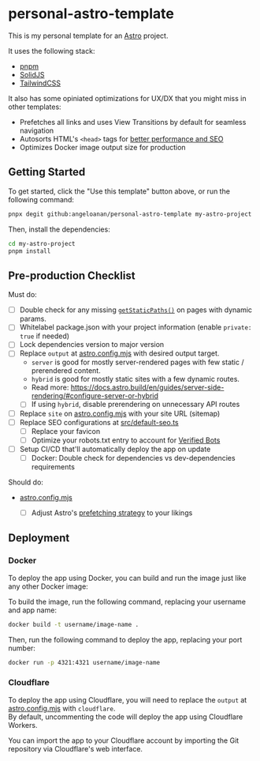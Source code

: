 # personal-astro-template

This is my personal template for an [Astro](https://astro.build) project.

It uses the following stack:

* [pnpm](https://pnpm.io)
* [SolidJS](https://solidjs.org)
* [TailwindCSS](https://tailwindcss.com)

It also has some opiniated optimizations for UX/DX that you might miss in other templates:
* Prefetches all links and uses View Transitions by default for seamless navigation
* Autosorts HTML's `<head>` tags for [better performance and SEO](https://rviscomi.github.io/capo.js/)
* Optimizes Docker image output size for production

## Getting Started

To get started, click the "Use this template" button above, or run the following command:

```bash
pnpx degit github:angeloanan/personal-astro-template my-astro-project
```

Then, install the dependencies:

```bash
cd my-astro-project
pnpm install
```

## Pre-production Checklist

Must do:

- [ ] Double check for any missing [`getStaticPaths()`](https://docs.astro.build/en/reference/api-reference/#getstaticpaths) on pages with dynamic params.
- [ ] Whitelabel package.json with your project information (enable `private: true` if needed)
- [ ] Lock dependencies version to major version
- [ ] Replace `output` at [astro.config.mjs](./astro.config.mjs) with desired output target.
  - `server` is good for mostly server-rendered pages with few static / prerendered content.
  - `hybrid` is good for mostly static sites with a few dynamic routes.
  - Read more: https://docs.astro.build/en/guides/server-side-rendering/#configure-server-or-hybrid
  - [ ] If using `hybrid`, disable prerendering on unnecessary API routes
- [ ] Replace `site` on [astro.config.mjs](./astro.config.mjs) with your site URL (sitemap)
- [ ] Replace SEO configurations at [src/default-seo.ts](./src/default-seo.ts)
  - [ ] Replace your favicon
  - [ ] Optimize your robots.txt entry to account for [Verified Bots](https://radar.cloudflare.com/traffic/verified-bots)
- [ ] Setup CI/CD that'll automatically deploy the app on update
  - [ ] Docker: Double check for dependencies vs dev-dependencies requirements

Should do:

- [astro.config.mjs](./astro.config.mjs)
  - [ ] Adjust Astro's [prefetching strategy](https://docs.astro.build/en/guides/prefetch/#prefetch-configuration) to your likings


## Deployment

### Docker

To deploy the app using Docker, you can build and run the image just like any other Docker image:

To build the image, run the following command, replacing your username and app name:

```bash
docker build -t username/image-name .
```

Then, run the following command to deploy the app, replacing your port number:

```bash
docker run -p 4321:4321 username/image-name
```

### Cloudflare

To deploy the app using Cloudflare, you will need to replace the `output` at [astro.config.mjs](./astro.config.mjs) with `cloudflare`.  
By default, uncommenting the code will deploy the app using Cloudflare Workers.

You can import the app to your Cloudflare account by importing the Git repository via Cloudflare's web interface.
